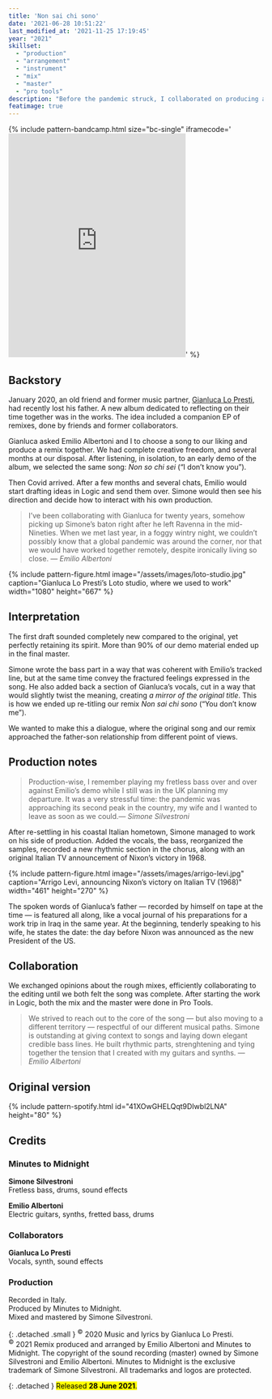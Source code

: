 ```yaml
---
title: 'Non sai chi sono'
date: '2021-06-28 10:51:22'
last_modified_at: '2021-11-25 17:19:45'
year: "2021"
skillset: 
  - "production"
  - "arrangement"
  - "instrument"
  - "mix"
  - "master"
  - "pro tools"
description: "Before the pandemic struck, I collaborated on producing a remix of a song written by my old friend and collaborator Gianluca Lo Presti."
featimage: true
---
```

{% include pattern-bandcamp.html size="bc-single" iframecode='<iframe style="border: 0; width: 350px; height: 442px;" src="https://bandcamp.com/EmbeddedPlayer/track=2164870187/size=large/bgcol=ffffff/linkcol=333333/tracklist=false/transparent=true/" seamless><a href="https://minutestomidnight.bandcamp.com/track/non-sai-chi-sono-remix">Non sai chi sono (remix) by Minutes to Midnight</a></iframe>' %}

## Backstory

January 2020, an old friend and former music partner, [Gianluca Lo Presti](https://open.spotify.com/artist/0ugkXokPU3KaXX3X9BFes7), had recently lost his father. A new album dedicated to reflecting on their time together was in the works. The idea included a companion EP of remixes, done by friends and former collaborators.

Gianluca asked Emilio Albertoni and I to choose a song to our liking and produce a remix together. We had complete creative freedom, and several months at our disposal. After listening, in isolation, to an early demo of the album, we selected the same song: _Non so chi sei_ (“I don’t know you”).

Then Covid arrived. After a few months and several chats, Emilio would start drafting ideas in Logic and send them over. Simone would then see his direction and decide how to interact with his own production.

> I’ve been collaborating with Gianluca for twenty years, somehow picking up Simone’s baton right after he left Ravenna in the mid-Nineties. When we met last year, in a foggy wintry night, we couldn’t possibly know that a global pandemic was around the corner, nor that we would have worked together remotely, despite ironically living so close.
> <cite>&mdash; Emilio Albertoni</cite>

{% include pattern-figure.html image="/assets/images/loto-studio.jpg" caption="Gianluca Lo Presti’s Loto studio, where we used to work" width="1080" height="667" %}

## Interpretation

The first draft sounded completely new compared to the original, yet perfectly retaining its spirit. More than 90% of our demo material ended up in the final master.

Simone wrote the bass part in a way that was coherent with Emilio’s tracked line, but at the same time convey the fractured feelings expressed in the song. He also added back a section of Gianluca’s vocals, cut in a way that would slightly twist the meaning, creating _a mirror of the original title_. This is how we ended up re-titling our remix _Non sai chi sono_ (“You don’t know me”).

We wanted to make this a dialogue, where the original song and our remix approached the father-son relationship from different point of views.

## Production notes

> Production-wise, I remember playing my fretless bass over and over against Emilio’s demo while I still was in the UK planning my departure. It was a very stressful time: the pandemic was approaching its second peak in the country, my wife and I wanted to leave as soon as we could.<cite>&mdash; Simone Silvestroni</cite>

After re-settling in his coastal Italian hometown, Simone managed to work on his side of production. Added the vocals, the bass, reorganized the samples, recorded a new rhythmic section in the chorus, along with an original Italian TV announcement of Nixon’s victory in 1968.

{% include pattern-figure.html image="/assets/images/arrigo-levi.jpg" caption="Arrigo Levi, announcing Nixon’s victory on Italian TV (1968)" width="461" height="270" %}

The spoken words of Gianluca’s father — recorded by himself on tape at the time — is featured all along, like a vocal journal of his preparations for a work trip in Iraq in the same year. At the beginning, tenderly speaking to his wife, he states the date: the day before Nixon was announced as the new President of the US.

## Collaboration

We exchanged opinions about the rough mixes, efficiently collaborating to the editing until we both felt the song was complete. After starting the work in Logic, both the mix and the master were done in Pro Tools.

> We strived to reach out to the core of the song — but also moving to a different territory — respectful of our different musical paths. Simone is outstanding at giving context to songs and laying down elegant credible bass lines. He built rhythmic parts, strenghtening and tying together the tension that I created with my guitars and synths.
> <cite>&mdash; Emilio Albertoni</cite>

## Original version

{% include pattern-spotify.html id="41XOwGHELQqt9DIwbl2LNA" height="80" %}

## Credits

### Minutes to Midnight

**Simone Silvestroni**<br>
Fretless bass, drums, sound effects

**Emilio Albertoni**<br>
Electric guitars, synths, fretted bass, drums  

### Collaborators

**Gianluca Lo Presti**<br>
Vocals, synth, sound effects  

### Production

Recorded in Italy.  
Produced by Minutes to Midnight.  
Mixed and mastered by Simone Silvestroni.  

{: .detached .small }
<sup>&copy;</sup> 2020 Music and lyrics by Gianluca Lo Presti.<br>
<sup>&copy;</sup> 2021 Remix produced and arranged by Emilio Albertoni and Minutes to Midnight.
The copyright of the sound recording (master) owned by Simone Silvestroni and Emilio Albertoni. Minutes to Midnight is the exclusive trademark of Simone Silvestroni. All trademarks and logos are protected.

{: .detached }
<mark class="m2m-highlight small">Released <strong>28 June 2021</strong>.</mark>